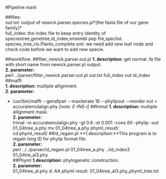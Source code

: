 #Pipeline mark    

##files:    
out.txt: output of newick.parser.species.pl*[the fasta file of our gene family]*  
full_index: the index file to keep entry identity of speciestree,genetree,id_index,ensembl pep file,speclist.  
species_tree_rio.Plants_complete.xml: we need add new leaf node and check code before we want to add new specie.

##workflow:
##fiter_newick.parser.out.pl
**1. description:** get normal .fa file with short name from newick.parser.pl output.     
**2. parameter:**   
perl ../parser/filter_newick.parser.out.pl out.txt full_index out id_index  
##mafft  
**1. description:**  multiple allignment.                                                            
**2. parameter:** 
- /usr/bin/mafft  --genafpair  --maxiterate 16 --phylipout --reorder out > accuratemulalign.phy *[note: E-INS-i]*
##trimal
**1. description:** multiple allignment mask.  
**2. parameter:**  
trimal -in accuratemulalign.phy -gt 0.8 -st 0.001 -cons 60 -phylip -out 01_04tree_a.phy
mv 01_04tree_a.phy phyml_result/  
cd phyml_result/
##id_regain.pl
**1.description:**This program is to regain long ID for phylip format file.                    
**2. parameter:**    
perl ../../parser/id_regain.pl 01_04tree_a.phy ../id_index3 01_04tre_al3.phy  
##Phyml
**1.description:** phylogenetic construction.      
**2. parameter:**  
01_04tree_al.phy  d: AA
phyml result: 01_04tree_al3.phy_phyml_tree.txt



